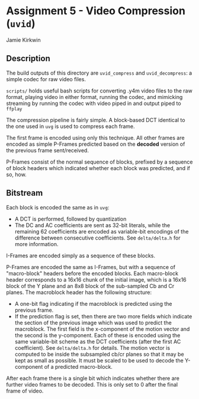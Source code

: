 # Assignment 5 - Video Compression (`uvid`)
Jamie Kirkwin

## Description

The build outputs of this directory are `uvid_compress` and `uvid_decompress`: 
a simple codec for raw video files.

`scripts/` holds useful bash scripts for converting .y4m video files to the raw format, playing video in either format, 
running the codec, and mimicking streaming by running the codec with video piped in and output piped to `ffplay`

The compression pipeline is fairly simple. A block-based DCT identical to the one used in `uvg` is used to compress 
each frame.

The first frame is encoded using only this technique. All other frames are encoded as simple P-Frames predicted based on 
the __decoded__ version of the previous frame sent/received.

P-Frames consist of the normal sequence of blocks, prefixed by a sequence of block headers which indicated whether each 
block was predicted, and if so, how.

## Bitstream

Each block is encoded the same as in `uvg`:
- A DCT is performed, followed by quantization
- The DC and AC coefficients are sent as 32-bit literals, while the remaining 62 coefficients are encoded as variable-bit 
encodings of the difference between consecutive coefficients. See `delta/delta.h` for more information.

I-Frames are encoded simply as a sequence of these blocks.

P-Frames are encoded the same as I-Frames, but with a sequence of "macro-block" headers before the encoded blocks.
Each macro-block header corresponds to a 16x16 chunk of the initial image, which is a 16x16 block of the Y plane and 
an 8x8 block of the sub-sampled Cb and Cr planes.
The macroblock header has the following structure:
- A one-bit flag indicating if the macroblock is predicted using the previous frame.
- If the prediction flag is set, then there are two more fields which indicate the section of the previous image which was
used to predict the macroblock. The first field is the x-component of the motion vector and the second is the y-component.
Each of these is encoded using the same variable-bit scheme as the DCT coefficients (after the first AC coefficient). 
See `delta/delta.h` for details. 
The motion vector is computed to be inside the subsampled cb/cr planes so that it may be kept as small as possible. 
It must be scaled to be used to decode the Y-component of a predicted macro-block.

After each frame there is a single bit which indicates whether there are further video frames to be decoded. This is 
only set to 0 after the final frame of video.
